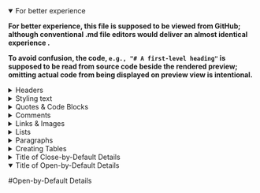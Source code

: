 
<details open>

<summary>For better experience</summary>

**For better experience, this file is supposed to be viewed from GitHub; although conventional .md file editors would deliver an almost identical experience .**

**To avoid confusion, the code, `e.g., "# A first-level heading"` is supposed to be read from source code beside the rendered preview; omitting actual code from being displayed on preview view is intentional.**

</details>

<details>
<summary>Headers</summary>

# Headers

**To create a heading, add 1 to 6 `'#'` symbols before your heading text.**

# Examples:

# A first-level heading
## A second-level heading
### A third-level heading

</details>


<details>
<summary>Styling text</summary>

# Styling text

| Style                  | Shortcut | Output (Syntax in source code)                 |
|------------------------|----------|------------------------------------------------|
| Bold                   | Ctrl+B   | **Bald text (way 1)** or __Bald text (way 2)__ |
| Italic                 | Ctrl+I   | *Italic text (way 1)* or _Italic text (way 2)_ |
| Strikethrough          |          | ~~Strikedthrough text~~                        |
| Bold and nested italic |          | **Bald _and italic_ text (way 1)**             |
| All bold and italic    |          | **Bald *and italic* text (way 2)**             |
| Subscript              |          | Sample text<sub>subscripted text</sub>         |
| Superscript            |          | Sample text<sup>superscripted text</sup>       |

</details>

<details>
<summary>Quotes & Code Blocks</summary>

# Quotes & Code Blocks

> This is a quote 

**This is a `code text`**

```
This is distinct block code text
```

**The background color is `#0969DA`
`rgb(9, 105, 218)`
for light mode and `#000000` for dark mode.**

```ruby
require 'redcarpet'
markdown = Redcarpet.new("Hello World!")
puts markdown.to_html
```

</details>

<details>
<summary>Comments</summary>

**Look at source Code**

`<!-- This is a comment -->`

`[//]: # (This is a comment)`
</details>

<details>
<summary>Links & Images</summary>

**Relative links are better than absolute links
Use relative link operands, such as ./ and ../.**

[Google URL text](https://www.google.com/)

[//]: # (TODO: [Contribution guidelines for this project]&#40;docs/CONTRIBUTING.md&#41;)

[//]: # (![alttext of a successful image]&#40;https://myoctocat.com/assets/images/base-octocat.svg&#41;)

[//]: # (![alttext of an usuccesful image]&#40;ahttps://myoctocat.com/assets/images/base-octocat.svg&#41;)

#Context Relative Link

| File Path                    | Syntax                |
|------------------------------|-----------------------|
| Absolute                     | `image.png`             |
| In outer file `'outer_file'` | `/outer_file/image.png` |
</details>

<details>
<summary>Lists</summary>

# Lists

## Unordered list:
**Precede one or more lines of text with `-`, `*`, or `+`:**

- Unordered list elements 1
* Unordered list elements 2
+ Unordered list elements 3

## Ordered list:
**Precede each line with a number (numerical subsequence doesn't matter).**

1. Unordered list elements 1
2. Unordered list elements 2
1354. Unordered list elements 4

## Nested List:
**Indent items below another item.**

1. First list item
    - Second nested list item
        - Third nested list item

# Task lists
**To create a task list, preface list items with a hyphen and space followed by [ ]. To mark a task as complete, use [x].**

- [x] Do thing #1 
- [x] Do thing #2 
- [ ] Do thing #3 
</details>

<details>
<summary>Paragraphs</summary>

# Paragraphs

You can create a new paragraph by leaving a blank line between lines of text.

# Footnotes

```commandline
I need footnote #1 [^1]. 
I need footnote #2 [^2].

[^1]: Here is footnote #1.
[^2]: Here is footnote #2.
```
</details>

[//]: # (TODO: look for relative links [some place][some_place_link].
 [some_place_link]: whatever link)

<details>
<summary>Creating Tables</summary>

# Creating Tables

- Use pipes `|` and hyphens `-` (at least three hyphens) to create table.

- Must include a blank line before your table for it to render correctly.

- Cells can vary in width and do not need to be perfectly aligned within columns.
# Most Simple Table
|   |
|---|

# Examples:
| Command      | Description |
|--------------|-------------|
| Col 1 Row 1  | Col 2 Row 1 |
| Col 1 Row 2  | Col 2 Row 2 |

Align text by including colons to the left, right, or on both sides of the hyphens within the header row.

| Left-aligned                                     |                  Center-aligned                   |                                    Right-aligned |
|:-------------------------------------------------|:-------------------------------------------------:|-------------------------------------------------:|
| Left-aligned text                                |                Center-aligned text                |                               Right-aligned text |
</details>

<details>
<summary>Title of Close-by-Default Details</summary>

#Close-by-Default Details
</details>

<details open>
<summary>Title of Open-by-Default Details</summary>

#Open-by-Default Details
</details>
